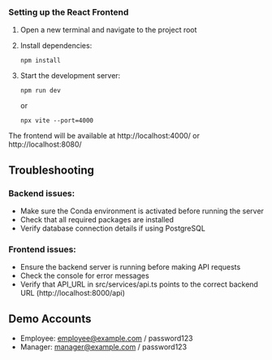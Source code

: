 
### Setting up the React Frontend
1. Open a new terminal and navigate to the project root

2. Install dependencies:
   ```
   npm install
   ```

3. Start the development server:
   ```
   npm run dev
   ```
   or
   ```
   npx vite --port=4000
   ```

The frontend will be available at http://localhost:4000/ or http://localhost:8080/

## Troubleshooting

### Backend issues:
- Make sure the Conda environment is activated before running the server
- Check that all required packages are installed
- Verify database connection details if using PostgreSQL

### Frontend issues:
- Ensure the backend server is running before making API requests
- Check the console for error messages
- Verify that API_URL in src/services/api.ts points to the correct backend URL (http://localhost:8000/api)

## Demo Accounts
- Employee: employee@example.com / password123
- Manager: manager@example.com / password123

